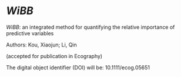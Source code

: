# *WiBB*

*WiBB*: an integrated method for quantifying the relative importance of predictive variables

Authors: Kou, Xiaojun; Li, Qin

(accepted for publication in Ecography)

The digital object identifier (DOI) will be: 10.1111/ecog.05651
